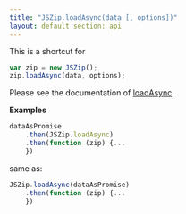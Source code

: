 ```yaml
---
title: "JSZip.loadAsync(data [, options])"
layout: default section: api
---
```


This is a shortcut for

```js
var zip = new JSZip();
zip.loadAsync(data, options);
```

Please see the documentation of [loadAsync]({{site.baseurl}}/documentation/api_jszip/load_async.html).

__Examples__

```js
dataAsPromise
    .then(JSZip.loadAsync)
    .then(function (zip) {...
    })
```

same as:

```js
JSZip.loadAsync(dataAsPromise)
    .then(function (zip) {...
    })
```
